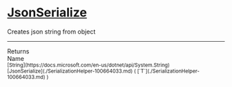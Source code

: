 # [JsonSerialize](./SerializationHelper-100664033.md)

Creates json string from object
<br>
<hr>
Returns<img width=550/>Name
<br>
<sub>[String](https://docs.microsoft.com/en-us/dotnet/api/System.String)</sub><img width=500/><sub>[JsonSerialize](./SerializationHelper-100664033.md) ( [`T`](./SerializationHelper-100664033.md) )</sub><br>


